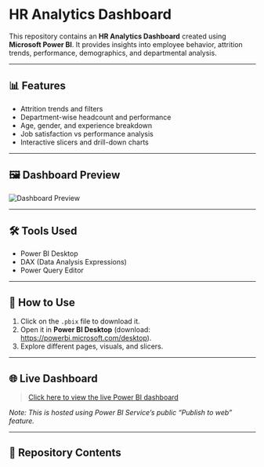 # HR Analytics Dashboard

This repository contains an **HR Analytics Dashboard** created using **Microsoft Power BI**. It provides insights into employee behavior, attrition trends, performance, demographics, and departmental analysis.

---

## 📊 Features
- Attrition trends and filters
- Department-wise headcount and performance
- Age, gender, and experience breakdown
- Job satisfaction vs performance analysis
- Interactive slicers and drill-down charts

---

## 🖼️ Dashboard Preview

![Dashboard Preview](SalesDashboardscreenshot.png)  

---

## 🛠️ Tools Used
- Power BI Desktop
- DAX (Data Analysis Expressions)
- Power Query Editor

---

## 🚀 How to Use
1. Click on the `.pbix` file to download it.
2. Open it in **Power BI Desktop** (download: https://powerbi.microsoft.com/desktop).
3. Explore different pages, visuals, and slicers.

---

## 🌐 Live Dashboard

> [Click here to view the live Power BI dashboard](https://github.com/aditya31j/HR-Analytics-Dashboard/blob/main/Sales%20Dashboard%20screenshot.png)

*Note: This is hosted using Power BI Service’s public “Publish to web” feature.*

---

## 📂 Repository Contents

